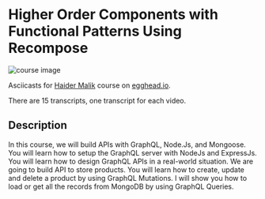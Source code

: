 # Higher Order Components with Functional Patterns Using Recompose

![course image](https://d2eip9sf3oo6c2.cloudfront.net/tags/images/000/001/034/full/graphqllogo.png)

Asciicasts for [Haider Malik](https://egghead.io/instructors/haider-malik) course on [egghead.io](https://egghead.io).

There are 15 transcripts, one transcript for each video.

## Description
In this course, we will build APIs with GraphQL, Node.Js, and Mongoose. You will learn how to setup the GraphQL server with NodeJs and ExpressJs. You will learn how to design GraphQL APIs in a real-world situation. We are going to build API to store products. You will learn how to create, update and delete a product by using GraphQL Mutations. I will show you how to load or get all the records from MongoDB by using GraphQL Queries.